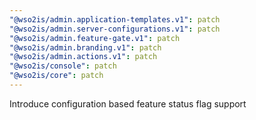 ```yaml
---
"@wso2is/admin.application-templates.v1": patch
"@wso2is/admin.server-configurations.v1": patch
"@wso2is/admin.feature-gate.v1": patch
"@wso2is/admin.branding.v1": patch
"@wso2is/admin.actions.v1": patch
"@wso2is/console": patch
"@wso2is/core": patch
---
```


Introduce configuration based feature status flag support
